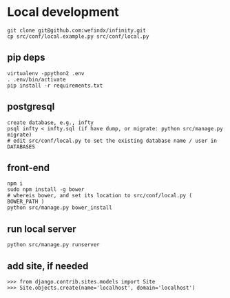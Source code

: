 # Local development
```
git clone git@github.com:wefindx/infinity.git
cp src/conf/local.example.py src/conf/local.py
```

## pip deps
```
virtualenv -ppython2 .env
. .env/bin/activate
pip install -r requirements.txt
```

## postgresql

```
create database, e.g., infty
psql infty < infty.sql (if have dump, or migrate: python src/manage.py migrate)
# edit src/conf/local.py to set the existing database name / user in DATABASES
```

## front-end

```
npm i
sudo npm install -g bower
# whereis bower, and set its location to src/conf/local.py ( BOWER_PATH )
python src/manage.py bower_install
```

## run local server
```
python src/manage.py runserver
```

## add site, if needed
```
>>> from django.contrib.sites.models import Site
>>> Site.objects.create(name='localhost', domain='localhost')
```
